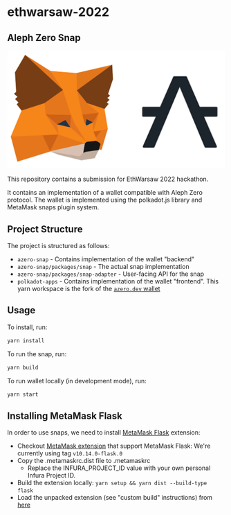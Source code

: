 # ethwarsaw-2022

## Aleph Zero Snap

![Project Logo](aleph-zero-snap.png)

This repository contains a submission for EthWarsaw 2022 hackathon.

It contains an implementation of a wallet compatible with Aleph Zero protocol. The wallet is implemented using the polkadot.js library and MetaMask snaps plugin system.

## Project Structure

The project is structured as follows:

- `azero-snap` - Contains implementation of the wallet "backend"
- `azero-snap/packages/snap` - The actual snap implementation
- `azero-snap/packages/snap-adapter` - User-facing API for the snap
- `polkadot-apps` - Contains implementation of the wallet "frontend". This yarn workspace is the fork of the [`azero.dev` wallet](https://github.com/Cardinal-Cryptography/apps)

## Usage

To install, run:

```bash
yarn install
```

To run the snap, run:

```bash
yarn build
```

To run wallet locally (in development mode), run:

```bash
yarn start
```

## Installing MetaMask Flask

In order to use snaps, we need to install [MetaMask Flask](https://metamask.io/flask/) extension:

- Checkout [MetaMask extension](https://github.com/MetaMask/metamask-extension) that support MetaMask Flask: We're currently using tag `v10.14.0-flask.0`
- Copy the .metamaskrc.dist file to .metamaskrc
  - Replace the INFURA_PROJECT_ID value with your own personal Infura Project ID.
- Build the extension locally: `yarn setup && yarn dist --build-type flask`
- Load the unpacked extension (see "custom build" instructions)
  from [here](https://github.com/MetaMask/metamask-extension/tree/eth-denver-2022#other-docs)
